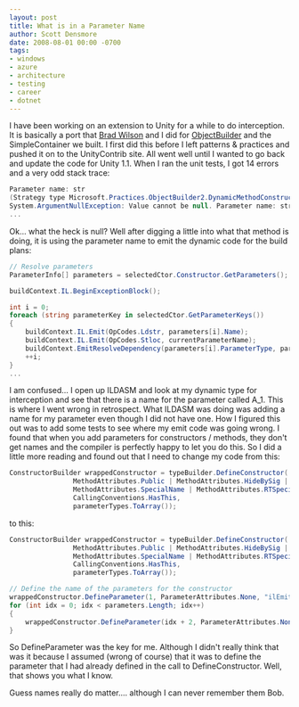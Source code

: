 ```yaml
---
layout: post
title: What is in a Parameter Name
author: Scott Densmore
date: 2008-08-01 00:00 -0700
tags:
- windows
- azure
- architecture
- testing
- career
- dotnet
---
```


I have been working on an extension to Unity for a while to do interception. It is basically a port that [Brad Wilson](http://bradwilson.typepad.com) and I did for [ObjectBuilder](http://www.codeplex.com/objectbuilder) and the SimpleContainer we built. I first did this before I left patterns & practices and pushed it on to the UnityContrib site. All went well until I wanted to go back and update the code for Unity 1.1\. When I ran the unit tests, I got 14 errors and a very odd stack trace:

```csharp
Parameter name: str   
(Strategy type Microsoft.Practices.ObjectBuilder2.DynamicMethodConstructorStrategy, index 0) --->   
System.ArgumentNullException: Value cannot be null. Parameter name: str  
...
```

Ok... what the heck is null? Well after digging a little into what that method is doing, it is using the parameter name to emit the dynamic code for the build plans:

```csharp
// Resolve parameters
ParameterInfo[] parameters = selectedCtor.Constructor.GetParameters();

buildContext.IL.BeginExceptionBlock();

int i = 0;
foreach (string parameterKey in selectedCtor.GetParameterKeys())
{
    buildContext.IL.Emit(OpCodes.Ldstr, parameters[i].Name);
    buildContext.IL.Emit(OpCodes.Stloc, currentParameterName);
    buildContext.EmitResolveDependency(parameters[i].ParameterType, parameterKey);
    ++i;
}
...
```

I am confused... I open up ILDASM and look at my dynamic type for interception and see that there is a name for the parameter called A_1\. This is where I went wrong in retrospect. What ILDASM was doing was adding a name for my parameter even though I did not have one. How I figured this out was to add some tests to see where my emit code was going wrong. I found that when you add parameters for constructors / methods, they don't get names and the compiler is perfectly happy to let you do this. So I did a little more reading and found out that I need to change my code from this:

```csharp
ConstructorBuilder wrappedConstructor = typeBuilder.DefineConstructor(
                MethodAttributes.Public | MethodAttributes.HideBySig |   
                MethodAttributes.SpecialName | MethodAttributes.RTSpecialName,                  
                CallingConventions.HasThis,  
                parameterTypes.ToArray());
```

to this:

```csharp
ConstructorBuilder wrappedConstructor = typeBuilder.DefineConstructor(
                MethodAttributes.Public | MethodAttributes.HideBySig |   
                MethodAttributes.SpecialName | MethodAttributes.RTSpecialName,
                CallingConventions.HasThis,
                parameterTypes.ToArray());

// Define the name of the parameters for the constructor
wrappedConstructor.DefineParameter(1, ParameterAttributes.None, "ilEmitProxy");
for (int idx = 0; idx < parameters.Length; idx++)
{
    wrappedConstructor.DefineParameter(idx + 2, ParameterAttributes.None, parameters[idx].Name);
}
```

So DefineParameter was the key for me. Although I didn't really think that was it because I assumed (wrong of course) that it was to define the parameter that I had already defined in the call to DefineConstructor. Well, that shows you what I know.

Guess names really do matter.... although I can never remember them Bob.